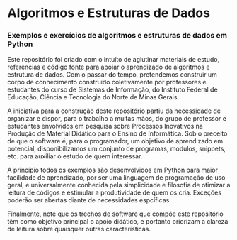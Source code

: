 <h1>Algoritmos e Estruturas de Dados</h1>
<h3>Exemplos e exercícios de algoritmos e estruturas de dados em Python</h3>
<p>Este repositório foi criado com o intuíto de aglutinar materiais de estudo, referências e código fonte para apoiar o aprendizado de algoritmos e estrutura de dados. Com o passar do tempo, pretendemos construir um corpo de conhecimento construído coletivamente por professores e estudantes do curso de Sistemas de Informação, do Instituto Federal de Educação, Ciência e Tecnologia do Norte de Minas Gerais.</p>
<p>A iniciativa para a construção deste repositório partiu da necessidade de organizar e dispor, para o trabalho a muitas mãos, do grupo de professor e estudantes envolvidos em pesquisa sobre Processos Inovativos na Produção de Material Didático para o Ensino de Informática. Sob o preceito de que o software é, para o programador, um objetivo de aprendizado em potencial, disponibilizamos um conjunto de programas, módulos, snippets, etc. para auxiliar o estudo de quem interessar.</p>
<p>A princípio todos os exemplos são desenvolvidos em Python para maior facilidade de aprendizado, por ser uma linguagem de programação de uso geral, e universalmente conhecida pela simplicidade e filosofia de otimizar a leitura de códigos e estimular a produtividade de quem os cria. Exceções poderão ser abertas diante de necessidades espcíficas.</p>
<p>Finalmente, note que os trechos de software que compõe este repositório têm como objetivo principal o apoio didático, e portanto priorizam a clareza de leitura sobre quaisquer outras características.</p>



